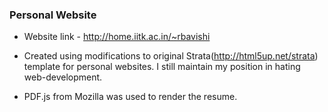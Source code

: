 ### Personal Website

* Website link - http://home.iitk.ac.in/~rbavishi

* Created using modifications to original Strata(http://html5up.net/strata) template for personal websites. I still maintain my position in hating web-development.

* PDF.js from Mozilla was used to render the resume.
